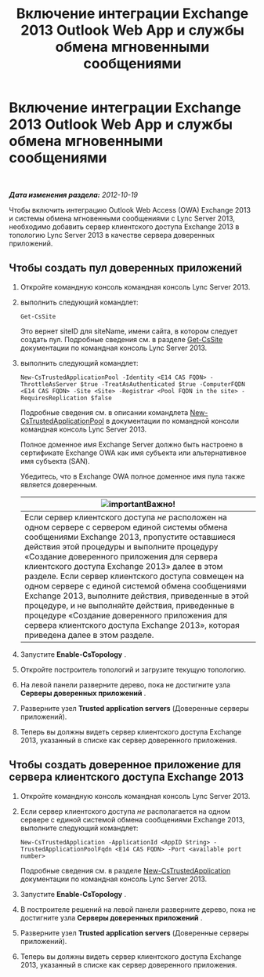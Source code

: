 ﻿---
title: Включение интеграции Exchange 2013 Outlook Web App и службы обмена мгновенными сообщениями
TOCTitle: Включение интеграции Exchange 2013 Outlook Web App и службы обмена мгновенными сообщениями
ms:assetid: 44d08cf0-b17d-46e1-a4f0-fcc2fe96a958
ms:mtpsurl: https://technet.microsoft.com/ru-ru/library/JJ204857(v=OCS.15)
ms:contentKeyID: 49309617
ms.date: 05/19/2016
mtps_version: v=OCS.15
ms.translationtype: HT
---

# Включение интеграции Exchange 2013 Outlook Web App и службы обмена мгновенными сообщениями

 

_**Дата изменения раздела:** 2012-10-19_

Чтобы включить интеграцию Outlook Web Access (OWA) Exchange 2013 и системы обмена мгновенными сообщениями с Lync Server 2013, необходимо добавить сервер клиентского доступа Exchange 2013 в топологию Lync Server 2013 в качестве сервера доверенных приложений.

## Чтобы создать пул доверенных приложений

1.  Откройте командную консоль командная консоль Lync Server 2013.

2.  выполнить следующий командлет:
    
        Get-CsSite
    
    Это вернет siteID для siteName, имени сайта, в котором следует создать пул. Подробные сведения см. в разделе [Get-CsSite](https://docs.microsoft.com/en-us/powershell/module/skype/Get-CsSite) документации по командная консоль Lync Server 2013.

3.  выполнить следующий командлет:
    
        New-CsTrustedApplicationPool -Identity <E14 CAS FQDN> -ThrottleAsServer $true -TreatAsAuthenticated $true -ComputerFQDN <E14 CAS FQDN> -Site <Site> -Registrar <Pool FQDN in the site> -RequiresReplication $false
    
    Подробные сведения см. в описании командлета [New-CsTrustedApplicationPool](https://docs.microsoft.com/en-us/powershell/module/skype/New-CsTrustedApplicationPool) в документации по командной консоли командная консоль Lync Server 2013.
    
    Полное доменное имя Exchange Server должно быть настроено в сертификате Exchange OWA как имя субъекта или альтернативное имя субъекта (SAN).
    
    Убедитесь, что в Exchange OWA полное доменное имя пула также является доверенным.
    
    <table>
    <thead>
    <tr class="header">
    <th><img src="images/JJ618369.important(OCS.15).gif" title="important" alt="important" />Важно!</th>
    </tr>
    </thead>
    <tbody>
    <tr class="odd">
    <td>Если сервер клиентского доступа <em>не</em> расположен на одном сервере с сервером единой системы обмена сообщениями Exchange 2013, пропустите оставшиеся действия этой процедуры и выполните процедуру «Создание доверенного приложения для сервера клиентского доступа Exchange 2013» далее в этом разделе. Если сервер клиентского доступа совмещен на одном сервере с единой системой обмена сообщениями Exchange 2013, выполните действия, приведенные в этой процедуре, и не выполняйте действия, приведенные в процедуре «Создание доверенного приложения для сервера клиентского доступа Exchange 2013», которая приведена далее в этом разделе.</td>
    </tr>
    </tbody>
    </table>


4.  Запустите **Enable-CsTopology** .

5.  Откройте построитель топологий и загрузите текущую топологию.

6.  На левой панели разверните дерево, пока не достигните узла **Серверы доверенных приложений** .

7.  Разверните узел **Trusted application servers** (Доверенные серверы приложений).

8.  Теперь вы должны видеть сервер клиентского доступа Exchange 2013, указанный в списке как сервер доверенного приложения.

## Чтобы создать доверенное приложение для сервера клиентского доступа Exchange 2013

1.  Откройте командную консоль командная консоль Lync Server 2013.

2.  Если сервер клиентского доступа *не* располагается на одном сервере с единой системой обмена сообщениями Exchange 2013, выполните следующий командлет:
    
        New-CsTrustedApplication -ApplicationId <AppID String> -TrustedApplicationPoolFqdn <E14 CAS FQDN> -Port <available port number>
    
    Подробные сведения см. в разделе [New-CsTrustedApplication](https://docs.microsoft.com/en-us/powershell/module/skype/New-CsTrustedApplication) документации по командная консоль Lync Server 2013.

3.  Запустите **Enable-CsTopology** .

4.  В построителе решений на левой панели разверните дерево, пока не достигните узла **Серверы доверенных приложений** .

5.  Разверните узел **Trusted application servers** (Доверенные серверы приложений).

6.  Теперь вы должны видеть сервер клиентского доступа Exchange 2013, указанный в списке как сервер доверенного приложения.

